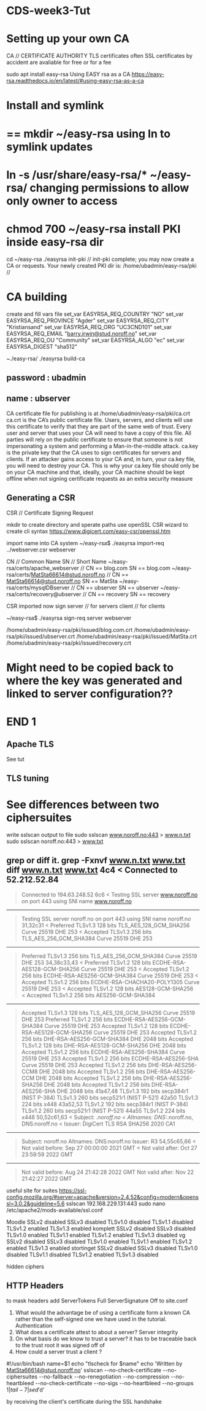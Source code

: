 # CDS-week3-Tut

# Setting up your own CA
CA // CERTIFICATE AUTHORITY 
TLS certificates often SSL certificates by accident are avaliable for free or for a fee

sudo apt install easy-rsa
Using EASY rsa as a CA
https://easy-rsa.readthedocs.io/en/latest/#using-easy-rsa-as-a-ca
# Install and symlink
==
mkdir ~/easy-rsa
using ln to symlink updates
==
ln -s /usr/share/easy-rsa/* ~/easy-rsa/
changing permissions to allow only owner to access
==
chmod 700 ~/easy-rsa
install PKI inside easy-rsa dir
==
cd ~/easy-rsa
./easyrsa init-pki
//
init-pki complete; you may now create a CA or requests.
Your newly created PKI dir is: /home/ubadmin/easy-rsa/pki
//

# CA building
create and fill vars file
set_var EASYRSA_REQ_COUNTRY "NO"
set_var EASYRSA_REQ_PROVINCE "Agder"
set_var EASYRSA_REQ_CITY "Kristiansand"
set_var EASYRSA_REQ_ORG "UC3CND101"
set_var EASYRSA_REQ_EMAIL "barry.irwin@stud.noroff.no"
set_var EASYRSA_REQ_OU "Community"
set_var EASYRSA_ALGO "ec"
set_var EASYRSA_DIGEST "sha512"

~./easy-rsa/ ./easyrsa build-ca
## password : ubadmin
## name : ubserver
CA certificate file for publishing is at /home/ubadmin/easy-rsa/pki/ca.crt
ca.crt is the CA’s public certificate file. Users, servers, and clients will use this certificate to verify that they
are part of the same web of trust. Every user and server that uses your CA will need to have a copy of this
file. All parties will rely on the public certificate to ensure that someone is not impersonating a system and
performing a Man-in-the-middle attack.
ca.key is the private key that the CA uses to sign certificates for servers and clients. If an attacker gains
access to your CA and, in turn, your ca.key file, you will need to destroy your CA. This is why your ca.key
file should only be on your CA machine and that, ideally, your CA machine should be kept offline when not
signing certificate requests as an extra security measure

## Generating a CSR
CSR // Certificate Signing Request

mkdir to create directory and sperate paths
use openSSL CSR wizard to create cli syntax
https://www.digicert.com/easy-csr/openssl.htm

import name into CA system
~/easy-rsa$ ./easyrsa import-req ../webserver.csr webserver

CN // Common Name
SN // Short Name
~/easy-rsa/certs/apache_webserver // CN == blog.com SN == blog.com
~/easy-rsa/certs/MatSta66614@stud.noroff.no // CN == MatSta66614@stud.noroff.no SN == MatSta
~/easy-rsa/certs/mysqlDBserver // CN == ubserver SN == ubserver
~/easy-rsa/certs/recovery@ubserver // CN == recovery SN == recovery

CSR imported now sign
server // for servers
client // for clients

~/easy-rsa$ ./easyrsa sign-req server webserver

/home/ubadmin/easy-rsa/pki/issued/blog.com.crt
/home/ubadmin/easy-rsa/pki/issued/ubserver.crt
/home/ubadmin/easy-rsa/pki/issued/MatSta.crt
/home/ubadmin/easy-rsa/pki/issued/recovery.crt
# Might need to be copied back to where the key was generated and linked to server configuration??
# END 1

## Apache TLS
See tut

## TLS tuning
# See differences between two ciphersuites
write sslscan output to file
sudo sslscan www.noroff.no:443 > www.n.txt
sudo sslscan noroff.no:443 > www.txt

grep or diff it.
grep -Fxnvf www.n.txt www.txt
diff www.n.txt www.txt
4c4
< Connected to 52.212.52.84
---
> Connected to 194.63.248.52
6c6
< Testing SSL server www.noroff.no on port 443 using SNI name www.noroff.no
---
> Testing SSL server noroff.no on port 443 using SNI name noroff.no
31,32c31
< Preferred TLSv1.3  128 bits  TLS_AES_128_GCM_SHA256        Curve 25519 DHE 253
< Accepted  TLSv1.3  256 bits  TLS_AES_256_GCM_SHA384        Curve 25519 DHE 253
---
> Preferred TLSv1.3  256 bits  TLS_AES_256_GCM_SHA384        Curve 25519 DHE 253
34,38c33,43
< Preferred TLSv1.2  128 bits  ECDHE-RSA-AES128-GCM-SHA256   Curve 25519 DHE 253
< Accepted  TLSv1.2  256 bits  ECDHE-RSA-AES256-GCM-SHA384   Curve 25519 DHE 253
< Accepted  TLSv1.2  256 bits  ECDHE-RSA-CHACHA20-POLY1305   Curve 25519 DHE 253
< Accepted  TLSv1.2  128 bits  AES128-GCM-SHA256            
< Accepted  TLSv1.2  256 bits  AES256-GCM-SHA384            
---
> Accepted  TLSv1.3  128 bits  TLS_AES_128_GCM_SHA256        Curve 25519 DHE 253
> Preferred TLSv1.2  256 bits  ECDHE-RSA-AES256-GCM-SHA384   Curve 25519 DHE 253
> Accepted  TLSv1.2  128 bits  ECDHE-RSA-AES128-GCM-SHA256   Curve 25519 DHE 253
> Accepted  TLSv1.2  256 bits  DHE-RSA-AES256-GCM-SHA384     DHE 2048 bits
> Accepted  TLSv1.2  128 bits  DHE-RSA-AES128-GCM-SHA256     DHE 2048 bits
> Accepted  TLSv1.2  256 bits  ECDHE-RSA-AES256-SHA384       Curve 25519 DHE 253
> Accepted  TLSv1.2  256 bits  ECDHE-RSA-AES256-SHA          Curve 25519 DHE 253
> Accepted  TLSv1.2  256 bits  DHE-RSA-AES256-CCM8           DHE 2048 bits
> Accepted  TLSv1.2  256 bits  DHE-RSA-AES256-CCM            DHE 2048 bits
> Accepted  TLSv1.2  256 bits  DHE-RSA-AES256-SHA256         DHE 2048 bits
> Accepted  TLSv1.2  256 bits  DHE-RSA-AES256-SHA            DHE 2048 bits
41a47,48
> TLSv1.3  192 bits  secp384r1 (NIST P-384)
> TLSv1.3  260 bits  secp521r1 (NIST P-521)
42a50
> TLSv1.3  224 bits  x448
43a52,53
> TLSv1.2  192 bits  secp384r1 (NIST P-384)
> TLSv1.2  260 bits  secp521r1 (NIST P-521)
44a55
> TLSv1.2  224 bits  x448
50,52c61,63
< Subject:  *.noroff.no
< Altnames: DNS:*.noroff.no, DNS:noroff.no
< Issuer:   DigiCert TLS RSA SHA256 2020 CA1
---
> Subject:  noroff.no
> Altnames: DNS:noroff.no
> Issuer:   R3
54,55c65,66
< Not valid before: Sep 27 00:00:00 2021 GMT
< Not valid after:  Oct 27 23:59:59 2022 GMT
---
> Not valid before: Aug 24 21:42:28 2022 GMT
> Not valid after:  Nov 22 21:42:27 2022 GMT




useful site for suites
https://ssl-config.mozilla.org/#server=apache&version=2.4.52&config=modern&openssl=3.0.2&guideline=5.6
sslscan 192.168.229.131:443
sudo nano /etc/apache2/mods-available/ssl.conf

Moodle
SSLv2     disabled
SSLv3     disabled
TLSv1.0   disabled
TLSv1.1   disabled
TLSv1.2   enabled
TLSv1.3   enabled
komplett
SSLv2     disabled
SSLv3     disabled
TLSv1.0   enabled
TLSv1.1   enabled
TLSv1.2   enabled
TLSv1.3   disabled
vg
SSLv2     disabled
SSLv3     disabled
TLSv1.0   enabled
TLSv1.1   enabled
TLSv1.2   enabled
TLSv1.3   enabled
stortinget
SSLv2     disabled
SSLv3     disabled
TLSv1.0   disabled
TLSv1.1   disabled
TLSv1.2   enabled
TLSv1.3   disabled

hidden ciphers

## HTTP Headers
to mask headers add
ServerTokens Full
ServerSignature Off
to site.conf

1. What would the advantage be of using a certificate form a known CA rather than the
self-signed one we have used in the tutorial.
Authentication
2. What does a certificate attest to about a server?
Server integrity
4. On what basis do we know to trust a server?
it has to be traceable back to the trust root it was signed off of
6. How could a server trust a client ?

#!/usr/bin/bash
name=$1
echo "tlscheck for $name"
echo 'Written by MatSta66614@stud.noroff.no'
sslscan --no-check-certificate --no-ciphersuites --no-fallback --no-renegotiation --no-compression --no-heartbleed --no-check-certificate --no-sigs --no-heartbleed --no-groups $1 | tail -7 | sed '$d'

by receiving the client's certificate during the SSL handshake

